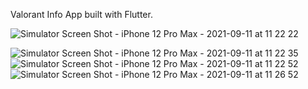 Valorant Info App built with Flutter.


![Simulator Screen Shot - iPhone 12 Pro Max - 2021-09-11 at 11 22 22](https://user-images.githubusercontent.com/72291223/132937882-c719dfc7-e635-4848-b50e-3fb05f6b1d7c.png)

![Simulator Screen Shot - iPhone 12 Pro Max - 2021-09-11 at 11 22 35](https://user-images.githubusercontent.com/72291223/132937916-3094ba4c-09b3-46c2-ba88-0d5f5086af85.png)
![Simulator Screen Shot - iPhone 12 Pro Max - 2021-09-11 at 11 22 52](https://user-images.githubusercontent.com/72291223/132937923-e04ced82-5b9d-43b1-9aa5-bfdf914bf360.png)
![Simulator Screen Shot - iPhone 12 Pro Max - 2021-09-11 at 11 26 52](https://user-images.githubusercontent.com/72291223/132937930-f8665e76-87f1-462c-b386-a5213faeff6c.png)

